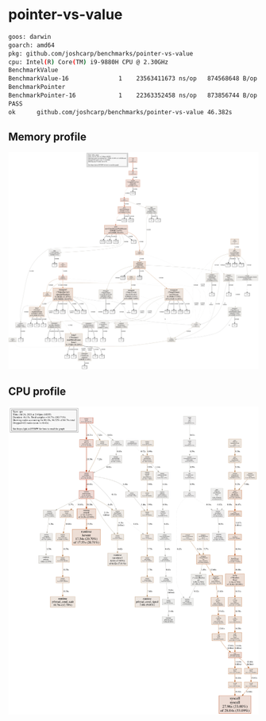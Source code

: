 # pointer-vs-value
```bash
goos: darwin
goarch: amd64
pkg: github.com/joshcarp/benchmarks/pointer-vs-value
cpu: Intel(R) Core(TM) i9-9880H CPU @ 2.30GHz
BenchmarkValue
BenchmarkValue-16      	       1	23563411673 ns/op	874568648 B/op	17123729 allocs/op
BenchmarkPointer
BenchmarkPointer-16    	       1	22363352458 ns/op	873856744 B/op	17116937 allocs/op
PASS
ok  	github.com/joshcarp/benchmarks/pointer-vs-value	46.382s
```
## Memory profile
![](mem.svg)
## CPU profile
![](cpu.svg)
